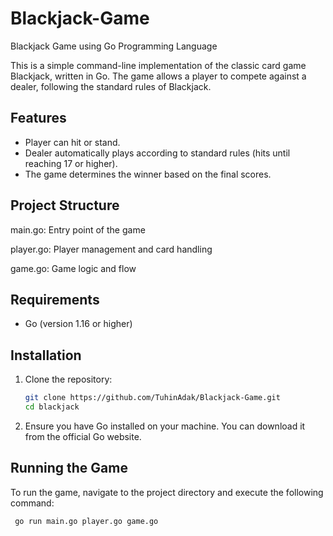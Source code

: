 # Blackjack-Game
Blackjack Game using Go Programming Language


This is a simple command-line implementation of the classic card game Blackjack, written in Go. 
The game allows a player to compete against a dealer, following the standard rules of Blackjack.

## Features

- Player can hit or stand.
- Dealer automatically plays according to standard rules (hits until reaching 17 or higher).
- The game determines the winner based on the final scores.

## Project Structure
main.go: Entry point of the game

player.go: Player management and card handling 

game.go: Game logic and flow


## Requirements

- Go (version 1.16 or higher)

## Installation

1. Clone the repository:

   ```bash
   git clone https://github.com/TuhinAdak/Blackjack-Game.git
   cd blackjack
2. Ensure you have Go installed on your machine. You can download it from the official Go website.

## Running the Game

To run the game, navigate to the project directory and execute the following command:
 ```bash
  go run main.go player.go game.go





   
